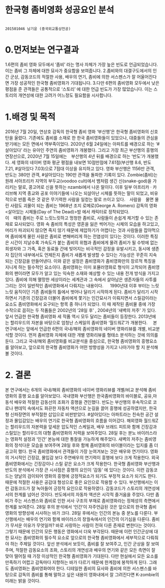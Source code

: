# 한국형 좀비영화 성공요인 분석

                                                                  201501046 남기윤 (중국외교통상전공)



# 0.먼저보는 연구결과 

1.6편의 좀비 영화 모두에서 ‘좀비’ 라는 명사 자체가 가장 높은 빈도로 언급되었습니다. 이는 좀비 그 자체에 대한 묘사가 중요함을 보여줍니다. 
2.좀비와의 대결구도에서의 인간 군상, 감동코드의 적절한 사용, 배우의 연기, 좀비에 의한 서스펜스가 잘 어울어진다면 가장 성공적인 한국형 좀비영화가 기대됩니다. 
3.다만 6편의 좀비영화 모두에서 낮은 평점을 준 관객들은 공통적으로 ‘스토리’ 에 대한 언급 빈도가 가장 많았습니다. 이는 스토리의 개연성에 대한 고려가 어느정도 필요함을 시사합니다. 


# 1.배경 및 목적

 2016년 7월 20일, 연상호 감독의 한국형 좀비 영화 ‘부산행’은 한국형 좀비영화의 신호탄을 울렸다. 기존에도 좀비를 소재로 한 한국 좀비영화들이 있었으나, 대중들의 관심을 받기에는 모든 면에서 역부족이었다. 2020년 6월 24일에는 아파트를 배경으로 하는 ‘#살아있다’ 라는 유아인 주연의 좀비영화가 개봉했다. 그리고 가장 최근 부산행의 흥행의 연장선으로, 2020년 7월 15일에는　부산행의 4년 뒤를 배경으로 하는 ‘반도’가 개봉했다. 세 영화의 네이버 영화 평균 평점을 내보면 10점만점에 7.61점(부산행 8.6, 반도 7.21, #살아있다 7.03)으로 7점대 이상을 유지하고 있다. 영화 부산행은 1156만 관객, 반도는 380만 관객, #살아있다는 190만 관객을 돌파한 기록이 있다.
 Zombie(좀비)는 원래 서아프리카 지역의 부두교(voodoo cult)에서 뱀처럼 생긴 신(snake-god)을 가리키는 말로, 콩고어로 신을 뜻하는 nzambi에서 나온 말이다. 이후 일부 아프리카 · 카리브해 지역 종교와 공포 이야기들에 나오는 되살아난 시체를 뜻하는 말이 되었고, 비유적으로 반쯤 죽은 것 같은 무기력한 사람을 일컫는 말로 쓰이고 있다.　사람을　물면 물린 사람도 괴물이 되는 좀비는 1968년 조지 로메로(George A. Romero) 감독의 영화<살아있는 시체들(Day of The Dead)>밤 에서 캐릭터로 정착되었다.  
 이　때의 좀비는 주로 느릿느릿하고 멍청한 좀비로, 사람들이 손쉽게 제거할 수 있는 존재로 묘사되었다. 영화 속 좀비의 특성은 영혼을 잃은 썩어가는 시체의 모습을 하고있고, 머리가 파괴되지 않으면 죽지 않기 때문에 제압하기가 어렵다는 것과 사람들을 잡아먹으며 좀비에게 물린 사람은 좀비로 변해버리게 하는 전염성이 있다는 것이다. 이러한 특징은 시간이 지날수록 가속도가 붙는 좀비의 위협과 좀비에게 물려 좀비가 될 수밖에 없는 희생자와 그 가족, 혹은 동료들 간에 빚어지는 비극적인 감정을 유발시키고, 동시에 생존자 집단의 내부에서도 언제든지 좀비가 새롭게 발생할 수 있다는 가능성은 꾸준히 지속되는 긴장감을 만들어낸다. 이와 같은 설정은 좀비영화가 좀비영화만의 장르적 특징을 지니게 하는 필수적인 요소이다. 좀비영화는 이미 포뮬러영화로 형식이 고착되어 좀비영화의 팬이라면 모두가 알고 있는 익숙한 소재와 예상할 수 있는 내용 전개 방식을 가지고 있다. 좀비에 의해 멸망한 세상이라는 세계관과 그 속에서 살아남은 생존자들의 사투를 그리는 것이 일반적인 좀비영화에서 다뤄지는 내용이다.  　
 1990년대 이후 부터는 느릿느릿 움직이던 기존 좀비들의 틀에서 벗어나 달리기 시작하게 된다. 좀비가 달리기 시작하면서 기존의 긴장감과 더불어 좀비에게 쫓기는 인간묘사가 이뤄지면서 스릴감이라는 요소도 좀비영화에서 요구되는 항목 중 하나가 되었다. 이 때 제작된 좀비물 중에 가장 수작으로 꼽히는 두 작품들은 2002년의 ‘28일 후’ , 2004년의 ‘새벽의 저주’ 가 있다. 앞서 언급한 한국형 좀비영화 세 작품 역시 모두 달리는 좀비들이 등장한다. 2013년에는 할리우드의 자본을 바탕으로 엄청난 스케일의 좀비영화 ‘월드워Z’가 개봉한다.　
 본 연구에서는 앞에서 언급한 6편의 국내/해외 좀비영화의 네이버 영화리뷰를 개별, 비교분석할 것이다. 먼저 좀비영화 자체에 대한 개별 영화리뷰를 형태소 분석하는 것에 의의를 둔다.  그리고 국내/해외 좀비영화를 비교분석을 중심으로, 한국형 좀비영화의 흥행요소를 알아보고, 앞으로의 한국형 좀비영화가 어떤 방향성을 가지고 나아가야 할 지 분석해 볼 것이다.


# 2. 결론

 본 연구에서는 6개의 국내/해외 좀비영화의 네이버 영화리뷰를 개별/비교 분석해 좀비영화의 흥행 요소를 알아보았다. 국내영화 부산행은 한국좀비영화의 바이블로, 공유,마동석 배우와 적절한 감동선의 조화가 흥행을 견인했다. 반도는 부산행의 후속작으로 코로나 팬데믹 속에서도 화끈한 자동차 액션으로 눈길을 끌어 흥행에 성공하였지만, 한국형 신파장면의 부적절한 삽입으로 비판받았다. #살아있다는 아파트라는 친숙한 공간 설정과 몰입감있는 배우의 연기로 한국형 좀비영화의 흐름을 이어갔다.
 해외영화 월드워Z는 할리우드의 자본력을 앞세운 압도적인 스케일과, 배우 브래드 피트와 함께 긴장감과 스릴있는 할리우드의 대형 좀비영화의 저력을 보여주었다. 28일 후는 분노 바이러스라는 영화적 설정과 ‘인간’ 본능에 대한 통찰을 가능하게 해주었다. 새벽의 저주는 좀비영화의 정석다운 모습을 보여주며 28일 후와 함께 좀비영화의 바이블이라는 입지를 좀 더 공고히 했다.
한국 좀비영화에서 관객들이 가장 눈여겨보는 것은 배우와 연기이다. 영화의 거시적인 긴장감, 몰입감 보다 주연배우의 연기력이 흥행에 보다 크게 작용한다. 외국 좀비영화에서는 긴장감이나 스릴 같은 요소가 크게 작용한다.
 한국형 좀비영화 부산행과 반도의 분석에서 가장 큰 시사점은 흥행의 요인이 ‘감동’ 에 있다는 것이다. 이런 감동코드는 양날의 검이되어 영화의 흥행에 긍정적요소가 되기도 부정적 요소가 되기도 한다. 때문에 적절한 사용은 공감대 형성으로 좋은 요인으로 작용할 수 있다. 부산행에서는 이런 감동코드가 잘 녹아들어 긍정적 요인으로 작용하였다. 감동코드가 스토리의 개연성에서의 한계를 넘어선 것이다. 반도에서의 자동차 액션은 시각적 즐거움을 주었다. 다만 좀비가 주는 서스펜스와 좀비로 인한 서사 구조의 부재로 좀비영화라는 정체성의 측면에서 한계를 보여준다.
28일 후의 분석에서 ‘인간’이 자주언급된 것은 앞으로의 한국형 좀비영화의 방향성에 시사하는 바가 크다. 28일 후에서는 인간의 본능 중 분노를 다룬다. 부산행에서는 배우의 연기와 함께 바이러스의 창궐속에서의 인간의 이기심을 다룬다. 좀비가 무서운 이유가 무엇일까? 바로 사랑하는 사람이 전혀 다른 존재로 변한다는 것이다. 그렇기 때문에 인간의 모든 행동은 영화에서 더욱 부각된다. 때문에 이런 인간군상에 대한 묘사는 좀비영화의 필수적 요소로 앞으로의 한국형 좀비영화에서 세부적으로 다뤄줘야 하는 주제일 것이다.
 앞선 분석에서 보듯이, 좀비를 잘 보여주고, 인간 군상을 잘 보여주며, 적절한 감동요소의 조화, 스토리의 개연성과 배우의 연기와 같은 모든 측면이 잘 맞아 떨어질 때 가장 이상적인 한국형 좀비영화가 기대된다. 다만 현실에서 모든 요소를 만족하기 어렵고 감독마다 지향하는 바가 다르기 때문에 한계점에 봉착하게 된다. 그래도 좀비영화는 좀비영화여야 한다. 디테일한 좀비의 묘사와 좀비에 의한 서스펜스를 바탕으로 감독의 좀비를 통해 말하고 싶은 내용이 영화내에서 잘 그려진다면 K-zombie의 미래는 밝을 것이다.


